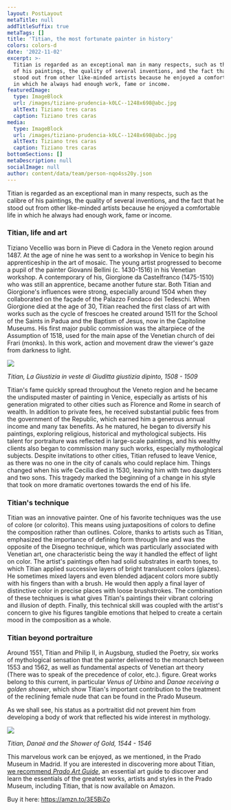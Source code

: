 ```yaml
---
layout: PostLayout
metaTitle: null
addTitleSuffix: true
metaTags: []
title: 'Titian, the most fortunate painter in history'
colors: colors-d
date: '2022-11-02'
excerpt: >-
  Titian is regarded as an exceptional man in many respects, such as the calibre
  of his paintings, the quality of several inventions, and the fact that he
  stood out from other like-minded artists because he enjoyed a comfortable life
  in which he always had enough work, fame or income.
featuredImage:
  type: ImageBlock
  url: /images/tiziano-prudencia-k0LC--1248x698@abc.jpg
  altText: Tiziano tres caras
  caption: Tiziano tres caras
media:
  type: ImageBlock
  url: /images/tiziano-prudencia-k0LC--1248x698@abc.jpg
  altText: Tiziano tres caras
  caption: Tiziano tres caras
bottomSections: []
metaDescription: null
socialImage: null
author: content/data/team/person-nqo4ss20y.json
---
```

Titian is regarded as an exceptional man in many respects, such as the calibre of his paintings, the quality of several inventions, and the fact that he stood out from other like-minded artists because he enjoyed a comfortable life in which he always had enough work, fame or income.

### Titian, life and art

Tiziano Vecellio was born in Pieve di Cadora in the Veneto region around 1487. At the age of nine he was sent to a workshop in Venice to begin his apprenticeship in the art of mosaic. The young artist progressed to become a pupil of the painter Giovanni Bellini (c. 1430-1516) in his Venetian workshop. A contemporary of his, Giorgione da Castelfranco (1475-1510) who was still an apprentice, became another future star. Both Titian and Giorgione's influences were strong, especially around 1504 when they collaborated on the façade of the Palazzo Fondaco dei Tedeschi. When Giorgione died at the age of 30, Titian reached the first class of art with works such as the cycle of frescoes he created around 1511 for the School of the Saints in Padua and the Baptism of Jesus, now in the Capitoline Museums.
His first major public commission was the altarpiece of the Assumption of 1518, used for the main apse of the Venetian church of dei Frari (monks). In this work, action and movement draw the viewer's gaze from darkness to light.

![](http://www.sigecweb.beniculturali.it/images/fullsize/ICCD50007134/ICCD5463684\_CdO13872.jpg)

*Titian, La Giustizia in veste di Giuditta giustizia dipinto, 1508 - 1509*

Titian's fame quickly spread throughout the Veneto region and he became the undisputed master of painting in Venice, especially as artists of his generation migrated to other cities such as Florence and Rome in search of wealth. In addition to private fees, he received substantial public fees from the government of the Republic, which earned him a generous annual income and many tax benefits. As he matured, he began to diversify his paintings, exploring religious, historical and mythological subjects. His talent for portraiture was reflected in large-scale paintings, and his wealthy clients also began to commission many such works, especially mythological subjects.
Despite invitations to other cities, Titian refused to leave Venice, as there was no one in the city of canals who could replace him. Things changed when his wife Cecilia died in 1530, leaving him with two daughters and two sons. This tragedy marked the beginning of a change in his style that took on more dramatic overtones towards the end of his life.

### Titian's technique

Titian was an innovative painter. One of his favorite techniques was the use of colore (or colorito). This means using juxtapositions of colors to define the composition rather than outlines. Colore, thanks to artists such as Titian, emphasized the importance of defining form through line and was the opposite of the Disegno technique, which was particularly associated with Venetian art, one characteristic being the way it handled the effect of light on color. The artist's paintings often had solid substrates in earth tones, to which Titian applied successive layers of bright translucent colors (glazes). He sometimes mixed layers and even blended adjacent colors more subtly with his fingers than with a brush. He would then apply a final layer of distinctive color in precise places with loose brushstrokes. The combination of these techniques is what gives Titian's paintings their vibrant coloring and illusion of depth. Finally, this technical skill was coupled with the artist's concern to give his figures tangible emotions that helped to create a certain mood in the composition as a whole.

### Titian beyond portraiture

Around 1551, Titian and Philip II, in Augsburg, studied the Poetry, six works of mythological sensation that the painter delivered to the monarch between 1553 and 1562, as well as fundamental aspects of Venetian art theory (There was to speak of the precedence of color, etc.). figure. Great works belong to this current, in particular *Venus of Urbino* and *Danae receiving a golden shower*, which show Titian's important contribution to the treatment of the reclining female nude that can be found in the Prado Museum.

As we shall see, his status as a portraitist did not prevent him from developing a body of work that reflected his wide interest in mythology.

![](https://upload.wikimedia.org/wikipedia/commons/thumb/4/46/Tizian\_-\_Danae_receiving_the_Golden_Rain\_-\_Prado.jpg/1200px-Tizian\_-\_Danae_receiving_the_Golden_Rain\_-\_Prado.jpg)

*Titian, Danaë and the Shower of Gold, 1544 - 1546*

This marvelous work can be enjoyed, as we mentioned, in the Prado Museum in Madrid. If you are interested in discovering more about Titian, [we recommend *Prado Art Guide*](https://amzn.to/3E5BiZo), an essential art guide to discover and learn the essentials of the greatest works, artists and styles in the Prado Museum, including Titian, that is now  available on Amazon.

Buy it here: <https://amzn.to/3E5BiZo>
